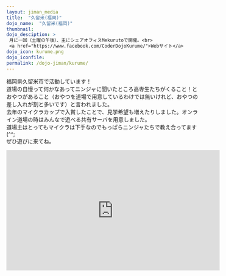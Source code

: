 ```yaml
---
layout: jiman_media
title:  "久留米(福岡)"
dojo_name:  "久留米(福岡)"
thumbnail:
dojo_desciption: >
 月に一回（土曜の午後）、主にシェアオフィスMekurutoで開催。<br>
 <a href="https://www.facebook.com/CoderDojoKurume/">Webサイト</a>
dojo_icon: kurume.png
dojo_iconfile: 
permalink: /dojo-jiman/kurume/
---
```


<p >
福岡県久留米市で活動しています！<br>
道場の自慢って何かなあってニンジャに聞いたところ高専生たちがくること！とおやつがあること（おやつを道場で用意しているわけでは無いけれど、おやつの差し入れが割と多いです）と言われました。<br>
去年のマイクラカップで入賞したことで、見学希望も増えたりしました。オンライン道場の時はみんなで遊べる共有サーバを用意しました。<br>
道場主はとってもマイクラは下手なのでもっぱらニンジャたちで教え合ってます(^^;<br>
ぜひ遊びに来てね。</p>

<div class="text-center">
  <iframe width="560" height="315" src="https://www.youtube.com/embed/ktlvJ0mjZqU" frameborder="0" allow="accelerometer; autoplay; clipboard-write; encrypted-media; gyroscope; picture-in-picture" allowfullscreen></iframe>
</div>
